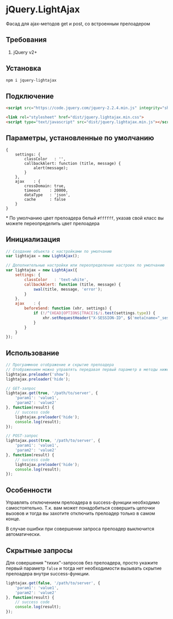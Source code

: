 # jQuery.LightAjax
Фасад для ajax-методов get и post, со встроенным прелоадером

## Требования
1. jQuery v2+

## Установка
```bash
npm i jquery-lightajax
```

## Подключение
```html
<script src="https://code.jquery.com/jquery-2.2.4.min.js" integrity="sha256-BbhdlvQf/xTY9gja0Dq3HiwQF8LaCRTXxZKRutelT44=" crossorigin="anonymous"></script>

<link rel="stylesheet" href="dist/jquery.lightajax.min.css">
<script type="text/javascript" src="dist/jquery.lightajax.min.js"></script>
```

## Параметры, установленные по умолчанию
```
{
    settings: {
        classColor   : '',
        callbackAlert: function (title, message) {
            alert(message);
        }
    },
    ajax    : {
        crossDomain: true,
        timeout    : 20000,
        dataType   : 'json',
        cache      : false
    }
}
```
\* По умолчанию цвет прелоадера белый `#ffffff`, указав свой класс вы можете переопределить цвет прелоадера

## Инициализация
```javascript
// Создание объекта с настройками по умолчанию
var lightajax = new LightAjax();

// Дополнительные настройки или переопределение настроек по умолчанию
var lightajax = new LightAjax({
    settings: {
        classColor   : 'text-white',
        callbackAlert: function (title, message) {
            swal(title, message, 'error');
        }
    },
    ajax    : {
        beforeSend: function (xhr, settings) {
            if (!/^(HEAD|OPTIONS|TRACE)$/i.test(settings.type)) {
                xhr.setRequestHeader("X-SESSION-ID", $('meta[name="_session"]').attr('content'));
            }
        }
    }
});
```

## Использование
```javascript
// Программное отображение и скрытие прелоадера
// Отображением можно управлять передавая первый параметр в методы ниже)
lightajax.preloader('show');
lightajax.preloader('hide');

// GET-запрос
lightajax.get(true, '/path/to/server', {
    'param1': 'value1',
    'param2': 'value2'
}, function(result) {
    // success code
    lightajax.preloader('hide');
    console.log(result);
});

// POST-запрос
lightajax.post(true, '/path/to/server', {
    'param1': 'value1',
    'param2': 'value2'
}, function(result) {
    // success code
    lightajax.preloader('hide');
    console.log(result);
});
```

## Особенности
Управлять отключением прелоадера в success-функции необходимо самостоятельно. Т.к. вам может понадобиться совершить цепочки вызовов и тогда вы захотите отключить прелоадер только в самом конце.

В случае ошибки при совершении запроса прелоадер выключится автоматически.

## Скрытные запросы
Для совершения "тихих"-запросов без прелоадера, просто укажите первый параметр `false` и тогда нет необходимости вызывать скрытие прелоадера внутри success-функции.
```javascript
lightajax.get(false, '/path/to/server', {
    'param1': 'value1',
    'param2': 'value2'
}, function(result) {
    // success code
    console.log(result);
});
```